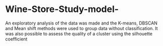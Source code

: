 # Wine-Store-Study-model-

An exploratory analysis of the data was made and the K-means, DBSCAN and Mean shift methods were used to group data without classification. It was also possible to assess the quality of a cluster using the silhouette coefficient


